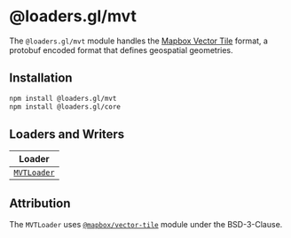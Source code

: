 # @loaders.gl/mvt

The `@loaders.gl/mvt` module handles the [Mapbox Vector Tile](https://github.com/mapbox/vector-tile-spec) format, a protobuf encoded format that defines geospatial geometries.

## Installation

```bash
npm install @loaders.gl/mvt
npm install @loaders.gl/core
```

## Loaders and Writers

| Loader                                                    |
| --------------------------------------------------------- |
| [`MVTLoader`](modules/mvts/docs/api-reference/mvt-loader) |

## Attribution

The `MVTLoader` uses [`@mapbox/vector-tile`](https://github.com/mapbox/vector-tile-js) module under the BSD-3-Clause.
